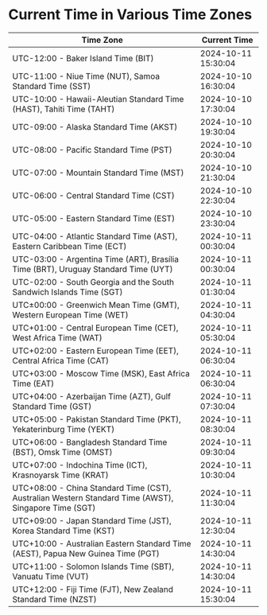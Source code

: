 # Current Time in Various Time Zones

| Time Zone | Current Time |
|-----------|--------------|
| UTC-12:00 - Baker Island Time (BIT) | 2024-10-11 15:30:04 |
| UTC-11:00 - Niue Time (NUT), Samoa Standard Time (SST) | 2024-10-10 16:30:04 |
| UTC-10:00 - Hawaii-Aleutian Standard Time (HAST), Tahiti Time (TAHT) | 2024-10-10 17:30:04 |
| UTC-09:00 - Alaska Standard Time (AKST) | 2024-10-10 19:30:04 |
| UTC-08:00 - Pacific Standard Time (PST) | 2024-10-10 20:30:04 |
| UTC-07:00 - Mountain Standard Time (MST) | 2024-10-10 21:30:04 |
| UTC-06:00 - Central Standard Time (CST) | 2024-10-10 22:30:04 |
| UTC-05:00 - Eastern Standard Time (EST) | 2024-10-10 23:30:04 |
| UTC-04:00 - Atlantic Standard Time (AST), Eastern Caribbean Time (ECT) | 2024-10-11 00:30:04 |
| UTC-03:00 - Argentina Time (ART), Brasília Time (BRT), Uruguay Standard Time (UYT) | 2024-10-11 00:30:04 |
| UTC-02:00 - South Georgia and the South Sandwich Islands Time (SGT) | 2024-10-11 01:30:04 |
| UTC±00:00 - Greenwich Mean Time (GMT), Western European Time (WET) | 2024-10-11 04:30:04 |
| UTC+01:00 - Central European Time (CET), West Africa Time (WAT) | 2024-10-11 05:30:04 |
| UTC+02:00 - Eastern European Time (EET), Central Africa Time (CAT) | 2024-10-11 06:30:04 |
| UTC+03:00 - Moscow Time (MSK), East Africa Time (EAT) | 2024-10-11 06:30:04 |
| UTC+04:00 - Azerbaijan Time (AZT), Gulf Standard Time (GST) | 2024-10-11 07:30:04 |
| UTC+05:00 - Pakistan Standard Time (PKT), Yekaterinburg Time (YEKT) | 2024-10-11 08:30:04 |
| UTC+06:00 - Bangladesh Standard Time (BST), Omsk Time (OMST) | 2024-10-11 09:30:04 |
| UTC+07:00 - Indochina Time (ICT), Krasnoyarsk Time (KRAT) | 2024-10-11 10:30:04 |
| UTC+08:00 - China Standard Time (CST), Australian Western Standard Time (AWST), Singapore Time (SGT) | 2024-10-11 11:30:04 |
| UTC+09:00 - Japan Standard Time (JST), Korea Standard Time (KST) | 2024-10-11 12:30:04 |
| UTC+10:00 - Australian Eastern Standard Time (AEST), Papua New Guinea Time (PGT) | 2024-10-11 14:30:04 |
| UTC+11:00 - Solomon Islands Time (SBT), Vanuatu Time (VUT) | 2024-10-11 14:30:04 |
| UTC+12:00 - Fiji Time (FJT), New Zealand Standard Time (NZST) | 2024-10-11 15:30:04 |
